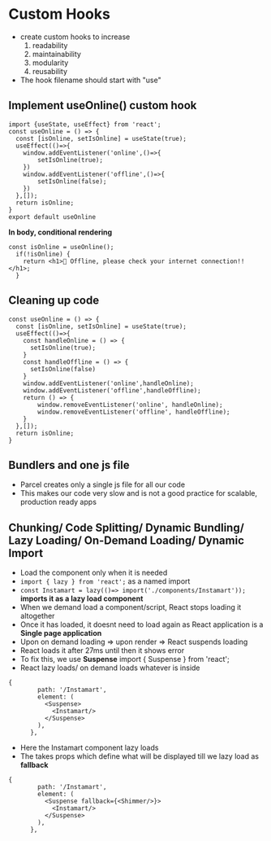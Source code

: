 # Custom Hooks
- create custom hooks to increase
  1. readability
  2. maintainability
  3. modularity
  4. reusability
- The hook filename should start with "use"

## Implement useOnline() custom hook
```
import {useState, useEffect} from 'react';
const useOnline = () => {
  const [isOnline, setIsOnline] = useState(true);
  useEffect(()=>{
    window.addEventListener('online',()=>{
        setIsOnline(true);
    })
    window.addEventListener('offline',()=>{
        setIsOnline(false);
    })
  },[]);
  return isOnline;
}
export default useOnline
```
**In body, conditional rendering**
```
const isOnline = useOnline();
  if(!isOnline) {
    return <h1>🔴 Offline, please check your internet connection!!</h1>;
  }
```
## Cleaning up code
```
const useOnline = () => {
  const [isOnline, setIsOnline] = useState(true);
  useEffect(()=>{
    const handleOnline = () => {
      setIsOnline(true);
    }
    const handleOffline = () => {
      setIsOnline(false)
    }
    window.addEventListener('online',handleOnline);
    window.addEventListener('offline',handleOffline);
    return () => {
        window.removeEventListener('online', handleOnline);
        window.removeEventListener('offline', handleOffline);
    }
  },[]);
  return isOnline;
}
```

## Bundlers and one js file
- Parcel creates only a single js file for all our code
- This makes our code very slow and is not a good practice for scalable, production ready apps

## Chunking/ Code Splitting/ Dynamic Bundling/ Lazy Loading/ On-Demand Loading/ Dynamic Import
- Load the component only when it is needed
- ```import { lazy } from 'react';```
as a named import
- ```const Instamart = lazy(()=> import('./components/Instamart'));```
**imports it as a lazy load component**
- When we demand load a component/script, React stops loading it altogether 
- Once it has loaded, it doesnt need to load again as React application is a **Single page application**
- Upon on demand loading => upon render => React suspends loading
- React loads it after 27ms until then it shows error
- To fix this, we use **Suspense**
import { Suspense } from 'react';
- React lazy loads/ on demand loads whatever is inside <Suspense></Suspense>
```
{
        path: '/Instamart',
        element: (
          <Suspense>
            <Instamart/>
          </Suspense>
        ),
      },
```
- Here the Instamart component lazy loads
- The <Suspense> takes props which define what will be displayed till we lazy load as **fallback**
```
{
        path: '/Instamart',
        element: (
          <Suspense fallback={<Shimmer/>}>
            <Instamart/>
          </Suspense>
        ),
      },
```
